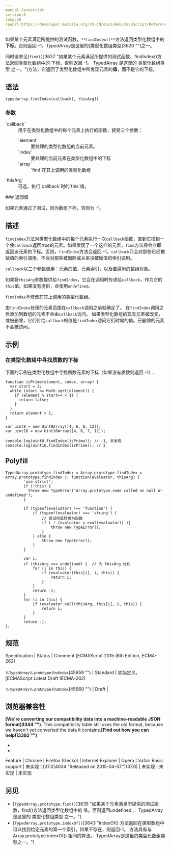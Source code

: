 ```yaml
---
manual:Javascript
version:0
lang:zh
rawUrl:https://developer.mozilla.org/zh-CN/docs/Web/JavaScript/Reference/Global_Objects/TypedArray/findIndex
---
```






如果某个元素满足所提供的测试函数，`**findIndex()**`方法返回类型化数组中的**下标**。否则返回 -1。*TypedArray*是这里的[类型化数组类型]3620 "")之一。



同时请参见[`find()`]3637 "如果某个元素满足所提供的测试函数，findIndex()方法返回类型化数组中的 下标。否则返回 -1。 TypedArray 是这里的 类型化数组类型 之一。")方法，它返回了类型化数组中所发现元素的**值**，而不是它的下标。


## 语法<a name="语法"></a>

```
typedarray.findIndex(callback[, thisArg])
```

### 参数<a name="参数"></a>
<dl><dt id=''>`callback`</dt><dd>用于在类型化数组中的每个元素上执行的函数，接受三个参数：<dl><dt id=''>`element`</dt><dd>要处理的类型化数组的当前元素。</dd><dt id=''>`index`</dt><dd>要处理的当前元素在类型化数组中的下标</dd><dt id=''>`array`</dt><dd>`find`在其上调用的类型化数组</dd></dl></dd><dt id=''>`thisArg`</dt><dd>可选，执行`callback`时的`this`值。</dd></dl>
### 返回值<a name="返回值"></a>


如果元素通过了测试，则为数组下标，否则为 -1。


## 描述<a name="描述"></a>


`findIndex`方法对类型化数组中的每个元素执行一次`callback`函数，直到它找到一个使`callback`返回*true*的元素。如果发现了一个这样的元素，`find`方法将会立即返回该元素的下标。否则，`findIndex`方法会返回 -1。`callback`只会对那些已经被赋值的索引调用。不会对那些被删除或从来没被赋值的索引调用。



`callback`以三个参数调用：元素的值，元素索引，以及要遍历的数组对象。



如果将`thisArg`参数提供给`findIndex`，它会在调用时传递给`callback`，作为它的`this`值。如果没有提供，会使用`undefined`。



`findIndex`不修改在其上调用的类型化数组。



由`findIndex`处理的元素范围在`callback`调用之前就确定了。 在`findIndex`调用之后添加到数组的元素不会由`callback`访问。 如果类型化数组的现有元素被改变，或被删除，它们传给`callback`的值是`findIndex`访问它们时候的值。已删除的元素不会被访问。


## 示例<a name="示例"></a>

### 在类型化数组中寻找质数的下标<a name="在类型化数组中寻找质数的下标"></a>


下面的示例在类型化数组中寻找质数元素的下标（如果没有质数则返回 -1）.


```
function isPrime(element, index, array) {
  var start = 2;
  while (start <= Math.sqrt(element)) {
    if (element % start++ < 1) {
      return false;
    }
  }
  return element > 1;
}

var uint8 = new Uint8Array([4, 6, 8, 12]);
var uint16 = new Uint16Array([4, 6, 7, 12]);

console.log(uint8.findIndex(isPrime)); // -1, 未发现
console.log(uint16.findIndex(isPrime)); // 2
```

## Polyfill<a name="Polyfill"></a>

```
TypedArray.prototype.findIndex = Array.prototype.findIndex = Array.prototype.findIndex || function(evaluator, thisArg) {
        'use strict';
        if (!this) {
          throw new TypeError('Array.prototype.some called on null or undefined');
        }
    
        if (typeof(evaluator) !== 'function') {
            if (typeof(evaluator) === 'string') {
                // 尝试将其转换为函数
                if ( ! (evaluator = eval(evaluator)) ){
                    throw new TypeError();
                }
            } else {
                throw new TypeError();
            }
        }
        
        var i;
        if (thisArg === undefined) {  // 为 thisArg 优化
            for (i in this) {
                if (evaluator(this[i], i, this)) {
                    return i;
                }
            }
            return -1;
        }
        for (i in this) {
            if (evaluator.call(thisArg, this[i], i, this)) {
                return i;
            }
        }
        return -1;
};
```

## 规范<a name="规范"></a>

Specification | Status | Comment 
[ECMAScript 2015 (6th Edition, ECMA-262)<br></br><small>%TypedArray%.prototype.findIndex</small>]45659 "") | Standard | 初始定义。 
[ECMAScript Latest Draft (ECMA-262)<br></br><small>%TypedArray%.prototype.findIndex</small>]45660 "") | Draft |  


## 浏览器兼容性<a name="浏览器兼容性"></a>


**[We&#39;re converting our compatibility data into a machine-readable JSON format]3344 "")**. This compatibility table still uses the old format, because we haven&#39;t yet converted the data it contains.**[Find out how you can help!]3392 "")**


* 
* 

Feature | Chrome | Firefox (Gecko) | Internet Explorer | Opera | Safari 
Basic support | 未实现 | [37.0]4034 "Released on 2015-04-07.")(37.0) | 未实现 | 未实现 | 未实现 





## 另见<a name="另见"></a>

* [`TypedArray.prototype.find()`]3635 "如果某个元素满足所提供的测试函数，find()方法返回类型化数组中的 值。否则返回undefined 。 TypedArray 是这里的 类型化数组类型 之一。")
* [`TypedArray.prototype.indexOf()`]3643 "indexOf() 方法返回在类型数组中可以找到给定元素的第一个索引，如果不存在，则返回-1。 方法具有与 Array.prototype.indexOf() 相同的算法。 TypedArray是这里的类型化数组类型之一。")



